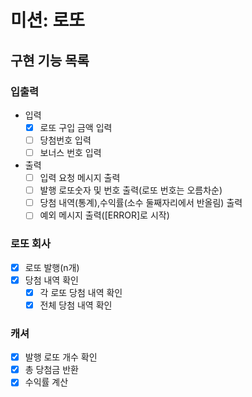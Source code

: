 # 미션: 로또

## 구현 기능 목록

### 입출력
- 입력
    - [X] 로또 구입 금액 입력
    - [ ] 당첨번호 입력
    - [ ] 보너스 번호 입력

- 출력
    - [ ] 입력 요청 메시지 출력
    - [ ] 발행 로또숫자 및 번호 출력(로또 번호는 오름차순)
    - [ ] 당첨 내역(통계),수익률(소수 둘째자리에서 반올림) 출력
    - [ ] 예외 메시지 출력([ERROR]로 시작)

### 로또 회사
- [X] 로또 발행(n개)
- [X] 당첨 내역 확인
  - [X] 각 로또 당첨 내역 확인
  - [X] 전체 당첨 내역 확인

### 캐셔
- [X] 발행 로또 개수 확인
- [X] 총 당첨금 반환
- [X] 수익률 계산

